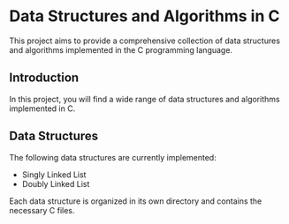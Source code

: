 # Data Structures and Algorithms in C

This project aims to provide a comprehensive collection of data structures and algorithms implemented in the C programming language.

## Introduction

In this project, you will find a wide range of data structures and algorithms implemented in C.

## Data Structures

The following data structures are currently implemented:

-   Singly Linked List
-   Doubly Linked List

Each data structure is organized in its own directory and contains the necessary C files.
